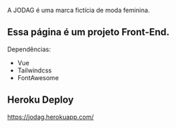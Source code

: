 A JODAG é uma marca fictícia de moda feminina.

## Essa página é um projeto Front-End.

Dependências:
* Vue
* Tailwindcss
* FontAwesome

## Heroku Deploy
https://jodag.herokuapp.com/
